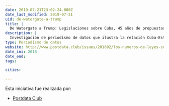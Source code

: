 ```yaml
---
date: 2019-07-21T23:02:24.000Z
date_last_modified: 2019-07-21
uid: de-watergate-a-trump
title: |
  De Watergate a Trump: Legislaciones sobre Cuba, 45 años de propuestas en el Congreso de USA
description: |
  Investigación de periodismo de datos que ilustra la relación Cuba-Estados Unidos y como esta última ha influido sustancialmente en la sociedad cubana.
type: Periodismo de datos
website: http://www.postdata.club/issues/201802/los-numeros-de-leyes-sobre-cuba-en-el-congreso-de-estados-unidos.html
date_ini: 2018
date_end: 
tags:

cities: 

---
```


Esta iniciativa fue realizada por:

- [Postdata Club](/organizaciones/postdata-club-cuba)
